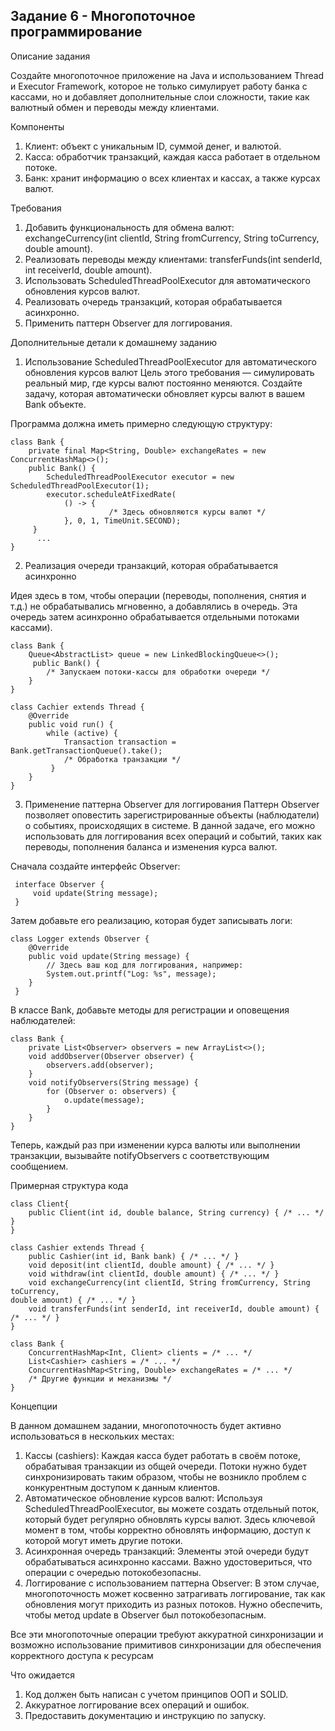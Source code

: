 ## Задание 6 - Многопоточное программирование

 Описание задания
 
 Создайте многопоточное приложение на Java и использованием Thread и Executor Framework, которое
 не только симулирует работу банка с кассами, но и добавляет дополнительные слои сложности, такие
 как валютный обмен и переводы между клиентами.
 
 Компоненты
 
 1. Клиент: объект с уникальным ID, суммой денег, и валютой.
 2. Касса: обработчик транзакций, каждая касса работает в отдельном потоке.
 3. Банк: хранит информацию о всех клиентах и кассах, а также курсах валют.
    
 Требования
 
 1. Добавить функциональность для обмена валют: exchangeCurrency(int clientId, String
 fromCurrency, String toCurrency, double amount).
 2. Реализовать переводы между клиентами: transferFunds(int senderId, int receiverId,
 double amount).
 3. Использовать ScheduledThreadPoolExecutor для автоматического обновления курсов валют.
 4. Реализовать очередь транзакций, которая обрабатывается асинхронно.
 5. Применить паттерн Observer для логгирования.
    
 Дополнительные детали к домашнему заданию
 
 1. Использование ScheduledThreadPoolExecutor для автоматического обновления курсов валют
 Цель этого требования — симулировать реальный мир, где курсы валют постоянно меняются. Создайте
 задачу, которая автоматически обновляет курсы валют в вашем Bank объекте.

 Программа должна иметь примерно следующую структуру:

    class Bank {
        private final Map<String, Double> exchangeRates = new ConcurrentHashMap<>(); 
        public Bank() { 
            ScheduledThreadPoolExecutor executor = new ScheduledThreadPoolExecutor(1); 
            executor.scheduleAtFixedRate( 
                () -> { 
                          /* Здесь обновляются курсы валют */ 
                }, 0, 1, TimeUnit.SECOND); 
         }
          ... 
    } 

2. Реализация очереди транзакций, которая обрабатывается асинхронно

Идея здесь в том, чтобы операции (переводы, пополнения, снятия и т.д.) не обрабатывались мгновенно,
а добавлялись в очередь. Эта очередь затем асинхронно обрабатывается отдельными потоками
кассами).

    class Bank { 
        Queue<AbstractList> queue = new LinkedBlockingQueue<>(); 
         public Bank() { 
            /* Запускаем потоки-кассы для обработки очереди */ 
        } 
    } 
    
    class Cachier extends Thread { 
        @Override 
        public void run() { 
            while (active) { 
                Transaction transaction = Bank.getTransactionQueue().take(); 
                /* Обработка транзакции */ 
             } 
        }   
    }

3. Применение паттерна Observer для логгирования
Паттерн Observer позволяет оповестить зарегистрированные объекты (наблюдатели) о событиях,
происходящих в системе. В данной задаче, его можно использовать для логгирования всех операций и
событий, таких как переводы, пополнения баланса и изменения курса валют.

Сначала создайте интерфейс Observer:

     interface Observer { 
         void update(String message); 
     } 
     
Затем добавьте его реализацию, которая будет записывать логи:

    class Logger extends Observer { 
        @Override 
        public void update(String message) { 
            // Здесь ваш код для логгирования, например: 
            System.out.printf("Log: %s", message); 
        } 
     } 
     
В классе Bank, добавьте методы для регистрации и оповещения наблюдателей:

    class Bank { 
        private List<Observer> observers = new ArrayList<>(); 
        void addObserver(Observer observer) { 
            observers.add(observer); 
        } 
        void notifyObservers(String message) { 
            for (Observer o: observers) { 
                o.update(message); 
            } 
        } 
    } 
    
Теперь, каждый раз при изменении курса валюты или выполнении транзакции, вызывайте
notifyObservers с соответствующим сообщением.
 
Примерная структура кода

    class Client{
        public Client(int id, double balance, String currency) { /* ... */ } 
    } 
    
    class Cashier extends Thread { 
        public Cashier(int id, Bank bank) { /* ... */ } 
        void deposit(int clientId, double amount) { /* ... */ } 
        void withdraw(int clientId, double amount) { /* ... */ } 
        void exchangeCurrency(int clientId, String fromCurrency, String toCurrency, 
    double amount) { /* ... */ } 
        void transferFunds(int senderId, int receiverId, double amount) { /* ... */ } 
    } 
    
    class Bank { 
        ConcurrentHashMap<Int, Client> clients = /* ... */ 
        List<Cashier> cashiers = /* ... */ 
        ConcurrentHashMap<String, Double> exchangeRates = /* ... */   
        /* Другие функции и механизмы */ 
    }

 
 Концепции
 
 В данном домашнем задании, многопоточность будет активно использоваться в нескольких местах:
 
 1. Кассы (cashiers): Каждая касса будет работать в своём потоке, обрабатывая транзакции из общей
 очереди. Потоки нужно будет синхронизировать таким образом, чтобы не возникло проблем с
 конкурентным доступом к данным клиентов.
 2. Автоматическое обновление курсов валют: Используя ScheduledThreadPoolExecutor, вы можете
 создать отдельный поток, который будет регулярно обновлять курсы валют. Здесь ключевой
 момент в том, чтобы корректно обновлять информацию, доступ к которой могут иметь другие
 потоки.
 3. Асинхронная очередь транзакций: Элементы этой очереди будут обрабатываться асинхронно
 кассами. Важно удостовериться, что операции с очередью потокобезопасны.
 4. Логгирование с использованием паттерна Observer: В этом случае, многопоточность может
 косвенно затрагивать логгирование, так как обновления могут приходить из разных потоков.
 Нужно обеспечить, чтобы метод update в Observer был потокобезопасным.

 Все эти многопоточные операции требуют аккуратной синхронизации и возможно использование
 примитивов синхронизации для обеспечения корректного доступа к ресурсам

 Что ожидается
 
 1. Код должен быть написан с учетом принципов ООП и SOLID.
 2. Аккуратное логгирование всех операций и ошибок.
 3. Предоставить документацию и инструкцию по запуску.

